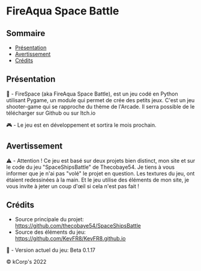# FireAqua Space Battle

## Sommaire
- [Présentation](#présentation)
- [Avertissement](#avertissement)
- [Crédits](#crédits)

## Présentation

:rocket: -  FireSpace (aka FireAqua Space Battle), est un jeu codé en Python utilisant Pygame, un module qui permet de crée des petits jeux. C'est un jeu shooter-game qui se rapproche du thème de l'Arcade. Il serra possible de le télécharger sur Github ou sur Itch.io

:video_game: - Le jeu est en développement et sortira le mois prochain. 

## Avertissement

:warning: - Attention ! Ce jeu est basé sur deux projets bien distinct, mon site et sur le code du jeu "SpaceShipsBattle" de Thecobaye54. Je tiens à vous informer que je n'ai pas "volé" le projet en question. Les textures du jeu, ont étaient redessinées à la main. Et le jeu utilise des éléments de mon site, je vous invite à jeter un coup d'œil si cela n'est pas fait !

## Crédits

* Source principale du projet: https://github.com/thecobaye54/SpaceShipsBattle
* Source des éléments du jeu: https://github.com/KevFR8/KevFR8.github.io 

:floppy_disk: - Version actuel du jeu: Beta 0.1.17

© kCorp's 2022

